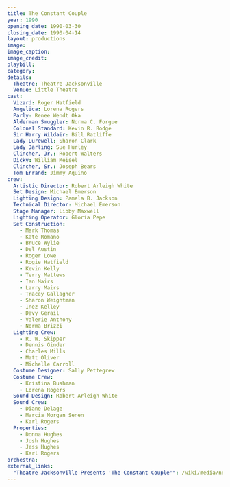 ```yaml
---
title: The Constant Couple
year: 1990
opening_date: 1990-03-30
closing_date: 1990-04-14
layout: productions
image:
image_caption:
image_credit:
playbill: 
category: 
details:
  Theatre: Theatre Jacksonville
  Venue: Little Theatre
cast:
  Vizard: Roger Hatfield
  Angelica: Lorena Rogers
  Parly: Renee Wendt Oka
  Alderman Smuggler: Norma C. Forgue
  Colonel Standard: Kevin R. Bodge
  Sir Harry Wildair: Bill Ratliffe
  Lady Lurewell: Sharon Clark
  Lady Darling: Sue Hurley
  Clincher, Jr.: Robert Walters
  Dicky: William Meisel
  Clincher, Sr.: Joseph Bears
  Tom Errand: Jimmy Aquino
crew:
  Artistic Director: Robert Arleigh White
  Set Design: Michael Emerson
  Lighting Design: Pamela B. Jackson
  Technical Director: Michael Emerson
  Stage Manager: Libby Maxwell
  Lighting Operator: Gloria Pepe
  Set Construction:
    - Mark Thomas
    - Kate Romano
    - Bruce Wylie
    - Del Austin
    - Roger Lowe
    - Rogie Hatfield
    - Kevin Kelly
    - Terry Mattews
    - Ian Mairs
    - Larry Mairs
    - Tracey Gallagher
    - Sharon Weightman
    - Inez Kelley
    - Davy Gerail
    - Valerie Anthony
    - Norma Brizzi
  Lighting Crew:
    - R. W. Skipper
    - Dennis Ginder
    - Charles Mills
    - Matt Oliver
    - Michelle Carroll
  Costume Designer: Sally Pettegrew
  Costume Crew:
    - Kristina Bushman
    - Lorena Rogers
  Sound Design: Robert Arleigh White
  Sound Crew:
    - Diane Delage
    - Marcia Morgan Senen
    - Karl Rogers
  Properties:
    - Donna Hughes
    - Josh Hughes
    - Jess Hughes
    - Karl Rogers
orchestra:
external_links: 
  "Theatre Jacksonville Presents 'The Constant Couple'": /wiki/media/news/1990_The_Constant_Couple_First_Coast_Entertainer.jpeg
---
```

